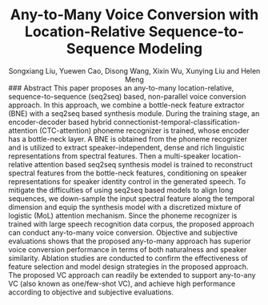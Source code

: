 # <center> Any-to-Many Voice Conversion with Location-Relative Sequence-to-Sequence Modeling</center>
<center> Songxiang Liu, Yuewen Cao, Disong Wang, Xixin Wu, Xunying Liu and Helen Meng</center>
### Abstract
This paper proposes an any-to-many location-relative, sequence-to-sequence (seq2seq) based, non-parallel voice conversion approach. 
In this approach, we combine a bottle-neck feature extractor (BNE) with a seq2seq based synthesis module. During the training stage, 
an encoder-decoder based hybrid connectionist-temporal-classification-attention (CTC-attention) phoneme recognizer is trained, 
whose encoder has a bottle-neck layer. A BNE is obtained from the phoneme recognizer and is utilized to extract speaker-independent, 
dense and rich linguistic representations from spectral features. Then a multi-speaker location-relative attention based seq2seq synthesis 
model is trained to reconstruct spectral features from the bottle-neck features, conditioning on speaker representations for speaker 
identity control in the generated speech. To mitigate the difficulties of using seq2seq based models to align long sequences, we down-sample 
the input spectral feature along the temporal dimension and equip the synthesis model with a discretized mixture of logistic (MoL) attention mechanism. 
Since the phoneme recognizer is trained with large speech recognition data corpus, the proposed approach can conduct any-to-many voice conversion.
Objective and subjective evaluations shows that the proposed any-to-many approach has superior voice conversion performance in terms of both 
naturalness and speaker similarity. Ablation studies are conducted to confirm the effectiveness of feature selection and model design strategies 
in the proposed approach. The proposed VC approach can readily be extended to support any-to-any VC (also known as one/few-shot VC), and achieve 
high performance according to objective and subjective evaluations.
